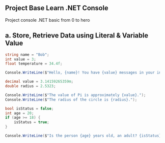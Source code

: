 ## Project Base Learn .NET Console
Project console .NET basic from 0 to hero

## a. Store, Retrieve Data using Literal & Variable Value

```.cs
string name = "Bob";
int value = 3;
float temperature = 34.4f;

Console.WriteLine($"Hello, {name}! You have {value} messages in your inbox. The temperature is {temperature} celsius.");
```

```.cs
decimal value = 3.14159265359m;
double radius = 2.5323;

Console.WriteLine($"The value of Pi is approximately {value}.");
Console.WriteLine($"The radius of the circle is {radius}.");
```

```.cs
bool isStatus = false;
int age = 20;
if (age >= 18) {
    isStatus = true;
}

Console.WriteLine($"Is the person {age} years old, an adult? {isStatus}");
```